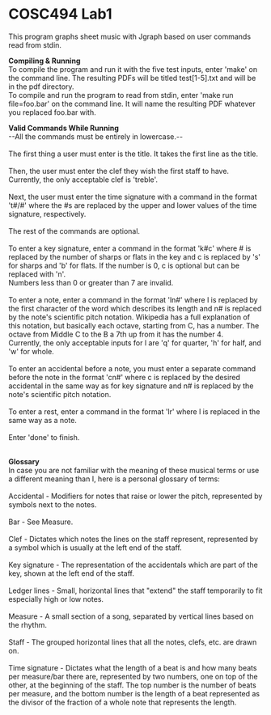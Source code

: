 # COSC494 Lab1

This program graphs sheet music with Jgraph based on user commands read from stdin.

**Compiling & Running**<br>
To compile the program and run it with the five test inputs, enter 'make' on the command line. The
resulting PDFs will be titled test[1-5].txt and will be in the pdf directory.<br>
To compile and run the program to read from stdin, enter 'make run file=foo.bar' on the command line. It will
name the resulting PDF whatever you replaced foo.bar with.<br>


**Valid Commands While Running**<br>
--All the commands must be entirely in lowercase.--<br> <br>
The first thing a user must enter is the title. It takes the first line as the title.
<br> <br>
Then, the user must enter the clef they wish the first staff to have. Currently, the only acceptable clef is 'treble'.
<br> <br>
Next, the user must enter the time signature with a command in the format 't#/#' where the #s are replaced by the upper and
lower values of the time signature, respectively.
<br> <br>
The rest of the commands are optional.
<br> <br>
To enter a key signature, enter a command in the format 'k#c' where # is replaced by the number of sharps or flats in the key
and c is replaced by 's' for sharps and 'b' for flats. If the number is 0, c is optional but can be replaced with 'n'.<br>
Numbers less than 0 or greater than 7 are invalid.
<br> <br>
To enter a note, enter a command in the format 'ln#' where l is replaced by the first character of the word which describes its
length and n# is replaced by the note's scientific pitch notation. Wikipedia has a full explanation of this notation, but basically
each octave, starting from C, has a number. The octave from Middle C to the B a 7th up from it has the number 4.<br>
Currently, the only acceptable inputs for l are 'q' for quarter, 'h' for half, and 'w' for whole. 
<br> <br>
To enter an accidental before a note, you must enter a separate command before the note in the format 'cn#' where c is replaced by
the desired accidental in the same way as for key signature and n# is replaced by the note's scientific pitch notation.
<br> <br>
To enter a rest, enter a command in the format 'lr' where l is replaced in the same way as a note.
<br> <br>
Enter 'done' to finish.
<br> <br>

**Glossary**<br>
In case you are not familiar with the meaning of these musical terms or use a different meaning than I,
here is a personal glossary of terms:<br> <br>
    Accidental - Modifiers for notes that raise or lower the pitch, represented by symbols next to the notes. <br> <br>
    Bar - See Measure.<br> <br>
    Clef - Dictates which notes the lines on the staff represent, represented by a symbol which is
	    usually at the left end of the staff.<br> <br>
    Key signature - The representation of the accidentals which are part of the key, shown at the left end of the staff.<br> <br>
    Ledger lines - Small, horizontal lines that "extend" the staff temporarily to fit especially high or low notes.<br> <br>
    Measure - A small section of a song, separated by vertical lines based on the rhythm.<br> <br>
    Staff - The grouped horizontal lines that all the notes, clefs, etc. are drawn on.<br> <br>
    Time signature - Dictates what the length of a beat is and how many beats per measure/bar there are, represented
			by two numbers, one on top of the other, at the beginning of the staff. The top number is
			the number of beats per measure, and the bottom number is the length of a beat represented
			as the divisor of the fraction of a whole note that represents the length.<br> <br>

